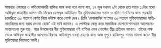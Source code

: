 মামলার এজাহার ও অভিযোগকারী ব্যক্তির সঙ্গে কথা বলে জানা যায়, ১৭ জুন সকাল ৯টা থেকে রাত সাড়ে ১১টার মধ্যে অভিযুক্ত জাহাঙ্গীর আলম তাঁর নিজের ফেসবুক আইডিতে বীর মুক্তিযোদ্ধাদের সন্তান ও নাতি-নাতনিদের জন্য সরকারি চাকরিতে ৩০ শতাংশ কোটা নিয়ে কটাক্ষ করে পোস্ট দেন। তিনি ‘কোরবানির মাংসের ৩০ শতাংশ মুক্তিযোদ্ধাদের নাতি-নাতনিদের জন্য বরাদ্দ দেওয়া হোক’ এই দাবি জানান। এ পোস্টকে কেন্দ্র করে সামাজিক যোগাযোগমাধ্যমে আলোচনা-সমালোচনা শুরু হয়। পরে উপজেলার বীর মুক্তিযোদ্ধারা ওই ব্যক্তির এমন পোস্টের তীব্র প্রতিবাদ জানান। তাঁদের পক্ষ থেকে অভিযুক্ত জাহাঙ্গীর আলমের বিরুদ্ধে আইনানুগ ব্যবস্থা গ্রহণের জন্য আজ দুপুরে হাকিমপুর থানায় মামলা করেন বীর মুক্তিযোদ্ধা লিয়াকত আলী।
